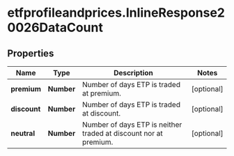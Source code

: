 # etfprofileandprices.InlineResponse20026DataCount

## Properties

Name | Type | Description | Notes
------------ | ------------- | ------------- | -------------
**premium** | **Number** | Number of days ETP is traded at premium. | [optional] 
**discount** | **Number** | Number of days ETP is traded at discount. | [optional] 
**neutral** | **Number** | Number of days ETP is neither traded at discount nor at premium. | [optional] 


